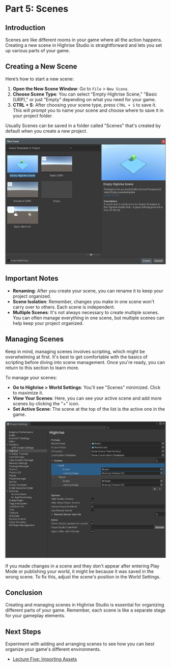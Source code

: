 # Part 5: Scenes

## Introduction

Scenes are like different rooms in your game where all the action happens. Creating a new scene in Highrise Studio is straightforward and lets you set up various parts of your game.

## Creating a New Scene

Here’s how to start a new scene:

1. **Open the New Scene Window**: Go to `File` > `New Scene`.
2. **Choose Scene Type**: You can select "Empty Highrise Scene," "Basic (URP)," or just "Empty" depending on what you need for your game.
3. **CTRL + S**: After choosing your scene type, press `CTRL + S` to save it. This will prompt you to name your scene and choose where to save it in your project folder.

<Note type="info">
Usually Scenes can be saved in a folder called "Scenes" that's created by default when you create a new project.
</Note>

![New Scene](/assets/learn/guides/studio/Lectures/new-scenes.png)

## Important Notes

- **Renaming**: After you create your scene, you can rename it to keep your project organized.
- **Scene Isolation**: Remember, changes you make in one scene won't carry over to others. Each scene is independent.
- **Multiple Scenes**: It's not always necessary to create multiple scenes. You can often manage everything in one scene, but multiple scenes can help keep your project organized.

## Managing Scenes

<Note type="info">
Keep in mind, managing scenes involves scripting, which might be overwhelming at first. It's best to get comfortable with the basics of scripting before diving into scene management. Once you're ready, you can return to this section to learn more.
</Note>

To manage your scenes:

- **Go to Highrise > World Settings**: You'll see "Scenes" minimized. Click to maximize it.
- **View Your Scenes**: Here, you can see your active scene and add more scenes by clicking the "+" icon.
- **Set Active Scene**: The scene at the top of the list is the active one in the game.

![Scene Management](/assets/learn/guides/studio/Lectures/scene-management.png)

<Note type="warning">
If you made changes in a scene and they don't appear after entering Play Mode or publishing your world, it might be because it was saved in the wrong scene. To fix this, adjust the scene's position in the World Settings.
</Note>

## Conclusion

Creating and managing scenes in Highrise Studio is essential for organizing different parts of your game. Remember, each scene is like a separate stage for your gameplay elements.

## Next Steps

Experiment with adding and arranging scenes to see how you can best organize your game's different environments.

- [Lecture Five: Importing Assets](https://create.highrise.game/learn/studio/create/beginner-guide/lecture-five)
